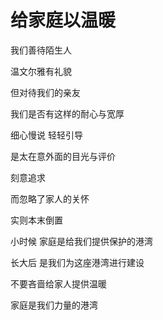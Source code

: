 # 给家庭以温暖


我们善待陌生人

温文尔雅有礼貌

但对待我们的亲友

我们是否有这样的耐心与宽厚

细心慢说 轻轻引导

是太在意外面的目光与评价

刻意追求

而忽略了家人的关怀

实则本末倒置

小时候 家庭是给我们提供保护的港湾

长大后 是我们为这座港湾进行建设

不要吝啬给家人提供温暖

家庭是我们力量的港湾